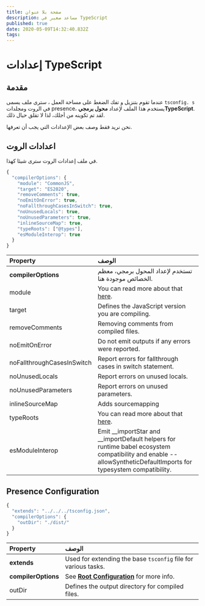 ```yaml
---
title: صفحة بلا عنوان
description: مساعد صغير في TypeScript
published: true
date: 2020-05-09T14:32:40.832Z
tags:
---
```


# إعدادات TypeScript

## مقدمة

عندما تقوم بتنزيل و تفك الضغط على مساحة العمل ، سترى ملف يسمى `tsconfig. s` في الروت ومجلدات presence، يستخدم هذا الملف لإعداد **محول برمجيTypeScript**. لقد تم تكوينه من أجلك، لذا لا تقلق حيال ذلك.

نحن نريد فقط وصف بعض الإعدادات التي يجب أن تعرفها.

## اعدادات الروت

في ملف إعدادات الروت سترى شيئا كهذا.

```javascript
{
  "compilerOptions": {
    "module": "CommonJS",
    "target": "ES2020",
    "removeComments": true,
    "noEmitOnError": true,
    "noFallthroughCasesInSwitch": true,
    "noUnusedLocals": true,
    "noUnusedParameters": true,
    "inlineSourceMap": true,
    "typeRoots": ["@types"],
    "esModuleInterop": true
  }
}
```

| Property                   | الوصف                                                                                                                                                               |
|:-------------------------- |:------------------------------------------------------------------------------------------------------------------------------------------------------------------- |
| **compilerOptions**        | تستخدم لإعداد المحول برمجي، معظم الخصائص موجودة هنا.                                                                                                                |
| module                     | You can read more about that [here](https://www.typescriptlang.org/docs/handbook/modules.html).                                                                     |
| target                     | Defines the JavaScript version you are compiling.                                                                                                                   |
| removeComments             | Removing comments from compiled files.                                                                                                                              |
| noEmitOnError              | Do not emit outputs if any errors were reported.                                                                                                                    |
| noFallthroughCasesInSwitch | Report errors for fallthrough cases in switch statement.                                                                                                            |
| noUnusedLocals             | Report errors on unused locals.                                                                                                                                     |
| noUnusedParameters         | Report errors on unused parameters.                                                                                                                                 |
| inlineSourceMap            | Adds sourcemapping                                                                                                                                                  |
| typeRoots                  | You can read more about that [here](https://www.typescriptlang.org/docs/handbook/tsconfig-json.html#types-typeroots-and-types).                                     |
| esModuleInterop            | Emit __importStar and __importDefault helpers for runtime babel ecosystem compatibility and enable --allowSyntheticDefaultImports for typesystem compatibility. |

## Presence Configuration

```javascript
{
  "extends": "../../../tsconfig.json",
  "compilerOptions": {
    "outDir": "./dist/"
  }
}
```

| Property            | الوصف                                                                                  |
|:------------------- |:-------------------------------------------------------------------------------------- |
| **extends**         | Used for extending the base `tsconfig` file for various tasks.                         |
| **compilerOptions** | See [**Root Configuration**](/dev/presence/tsconfig#root-configuration) for more info. |
| outDir              | Defines the output directory for compiled files.                                       |
